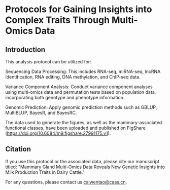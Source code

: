 # Protocols for Gaining Insights into Complex Traits Through Multi-Omics Data
## Introduction
This analysis protocol can be utilized for:

Sequencing Data Processing: This includes RNA-seq, miRNA-seq, lncRNA identification, RNA editing, DNA methylation, and ChIP-seq data.

Variance Component Analysis: Conduct variance component analyses using multi-omics data and permutation tests based on population data, incorporating both genotype and phenotype information.

Genomic Prediction: Apply genomic prediction methods such as GBLUP, MultiBLUP, BayesR, and BayesRC.

The data used to generate the figures, as well as the mammary-associated functional classes, have been uploaded and published on FigShare (https://doi.org/10.6084/m9.figshare.27991175.v1).

## Citation
If you use this protocol or the associated data, please cite our manuscript titled: "Mammary Gland Multi-Omics Data Reveals New Genetic Insights into Milk Production Traits in Dairy Cattle."

For any questions, please contact us caiwentao@caas.cn.
